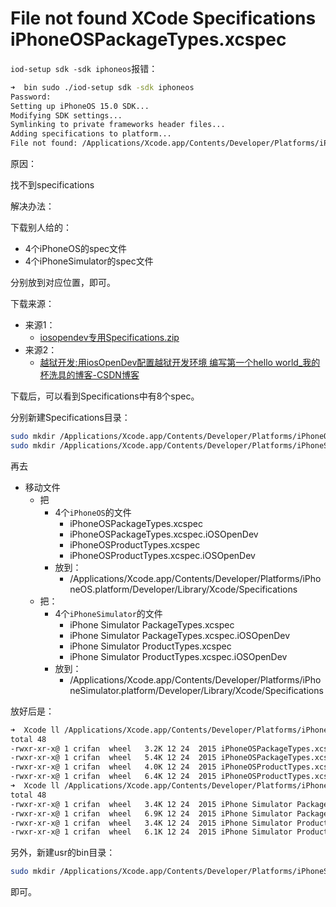 # File not found XCode Specifications iPhoneOSPackageTypes.xcspec

`iod-setup sdk -sdk iphoneos`报错：

```bash
➜  bin sudo ./iod-setup sdk -sdk iphoneos
Password:
Setting up iPhoneOS 15.0 SDK...
Modifying SDK settings...
Symlinking to private frameworks header files...
Adding specifications to platform...
File not found: /Applications/Xcode.app/Contents/Developer/Platforms/iPhoneOS.platform/Developer/Library/Xcode/Specifications/iPhoneOSPackageTypes.xcspec
```

原因：

找不到specifications

解决办法：

下载别人给的：

* 4个iPhoneOS的spec文件
* 4个iPhoneSimulator的spec文件

分别放到对应位置，即可。

下载来源：

* 来源1：
  * [iosopendev专用Specifications.zip](https://www.ianisme.com/download/201605/iosopendev%E4%B8%93%E7%94%A8Specifications.zip)
* 来源2：
  * [越狱开发:用iosOpenDev配置越狱开发环境 编写第一个hello world_我的杯洗具的博客-CSDN博客](http://blog.csdn.net/u013583789/article/details/50396747)

下载后，可以看到Specifications中有8个spec。

分别新建Specifications目录：

```bash
sudo mkdir /Applications/Xcode.app/Contents/Developer/Platforms/iPhoneOS.platform/Developer/Library/Xcode/Specifications
sudo mkdir /Applications/Xcode.app/Contents/Developer/Platforms/iPhoneSimulator.platform/Developer/Library/Xcode/Specifications
```

再去

* 移动文件
  * 把
    * 4个`iPhoneOS`的文件
      * iPhoneOSPackageTypes.xcspec
      * iPhoneOSPackageTypes.xcspec.iOSOpenDev
      * iPhoneOSProductTypes.xcspec
      * iPhoneOSProductTypes.xcspec.iOSOpenDev
    * 放到：
      * /Applications/Xcode.app/Contents/Developer/Platforms/iPhoneOS.platform/Developer/Library/Xcode/Specifications
  * 把：
    * 4个`iPhoneSimulator`的文件
      * iPhone Simulator PackageTypes.xcspec
      * iPhone Simulator PackageTypes.xcspec.iOSOpenDev
      * iPhone Simulator ProductTypes.xcspec
      * iPhone Simulator ProductTypes.xcspec.iOSOpenDev
    * 放到：
      * /Applications/Xcode.app/Contents/Developer/Platforms/iPhoneSimulator.platform/Developer/Library/Xcode/Specifications

放好后是：

```bash
➜  Xcode ll /Applications/Xcode.app/Contents/Developer/Platforms/iPhoneOS.platform/Developer/Library/Xcode/Specifications
total 48
-rwxr-xr-x@ 1 crifan  wheel   3.2K 12 24  2015 iPhoneOSPackageTypes.xcspec
-rwxr-xr-x@ 1 crifan  wheel   5.4K 12 24  2015 iPhoneOSPackageTypes.xcspec.iOSOpenDev
-rwxr-xr-x@ 1 crifan  wheel   4.0K 12 24  2015 iPhoneOSProductTypes.xcspec
-rwxr-xr-x@ 1 crifan  wheel   6.4K 12 24  2015 iPhoneOSProductTypes.xcspec.iOSOpenDev
➜  Xcode ll /Applications/Xcode.app/Contents/Developer/Platforms/iPhoneSimulator.platform/Developer/Library/Xcode/Specifications
total 48
-rwxr-xr-x@ 1 crifan  wheel   3.4K 12 24  2015 iPhone Simulator PackageTypes.xcspec
-rwxr-xr-x@ 1 crifan  wheel   6.9K 12 24  2015 iPhone Simulator PackageTypes.xcspec.iOSOpenDev
-rwxr-xr-x@ 1 crifan  wheel   3.4K 12 24  2015 iPhone Simulator ProductTypes.xcspec
-rwxr-xr-x@ 1 crifan  wheel   6.1K 12 24  2015 iPhone Simulator ProductTypes.xcspec.iOSOpenDev
```

另外，新建usr的bin目录：

```bash
sudo mkdir /Applications/Xcode.app/Contents/Developer/Platforms/iPhoneSimulator.platform/Developer/usr/bin
```

即可。